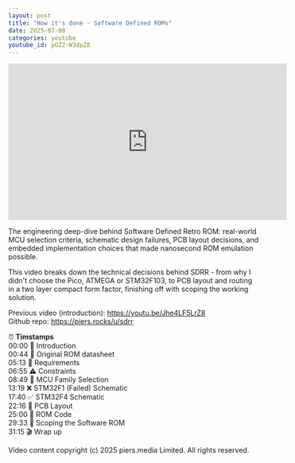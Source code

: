 ```yaml
---
layout: post
title: "How it's done - Software Defined ROMs"
date: 2025-07-08
categories: youtube
youtube_id: pOZ2-W3dpZ8
---
```


<!-- You can customize your embedded video appearance -->
<div class="video-container">
    <iframe 
        width="560" 
        height="315" 
        src="https://www.youtube.com/embed/pOZ2-W3dpZ8" 
        frameborder="0" 
        allow="accelerometer; autoplay; encrypted-media; gyroscope; picture-in-picture" 
        allowfullscreen>
    </iframe>
</div>

The engineering deep-dive behind Software Defined Retro ROM: real-world MCU selection criteria, schematic design failures, PCB layout decisions, and embedded implementation choices that made nanosecond ROM emulation possible.  

This video breaks down the technical decisions behind SDRR - from why I didn't choose the Pico, ATMEGA or STM32F103, to PCB layout and routing in a two layer compact form factor, finishing off with scoping the working solution.  

Previous video (introduction): <https://youtu.be/Jhe4LF5LrZ8>  
Github repo: <https://piers.rocks/u/sdrr>  

⏰ **Timstamps**  
00:00 🚀 Introduction  
00:44 📄 Original ROM datasheet  
05:13 📝 Requirements  
06:55 ⚠️ Constraints  
08:49 🎯 MCU Family Selection  
13:19 ❌ STM32F1 (Failed) Schematic  
17:40 ✅ STM32F4 Schematic  
22:16 🔌 PCB Layout  
25:00 💾 ROM Code  
29:33 🔬 Scoping the Software ROM  
31:15 🎬 Wrap up  

Video content copyright (c) 2025 piers.media Limited. All rights reserved.  